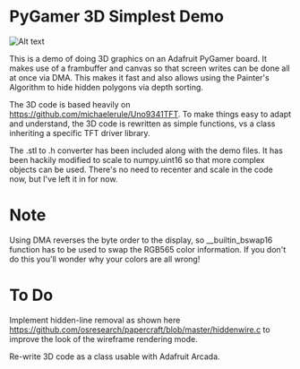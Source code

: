 # PyGamer 3D Simplest Demo
![Alt text](bunny-spin.gif?raw=true "Stanford Bunny")


This is a demo of doing 3D graphics on an Adafruit PyGamer board. It makes use of a frambuffer and canvas so that screen writes can be done all at once via DMA. This makes it fast and also allows using the Painter's Algorithm to hide hidden polygons via depth sorting.

The 3D code is based heavily on https://github.com/michaelerule/Uno9341TFT. To make things easy to adapt and understand, the 3D code is rewritten as simple functions, vs a class inheriting a specific TFT driver library.

The .stl to .h converter has been included along with the demo files. It has been hackily modified to scale to numpy.uint16 so that more complex objects can be used. There's no need to recenter and scale in the code now, but I've left it in for now. 

#  Note
Using DMA reverses the byte order to the display, so __builtin_bswap16 function has to be used to swap the RGB565 color information. If you don't do this you'll wonder why your colors are all wrong!

# To Do
Implement hidden-line removal as shown here https://github.com/osresearch/papercraft/blob/master/hiddenwire.c to improve the look of the wireframe rendering mode.

Re-write 3D code as a class usable with Adafruit Arcada.
